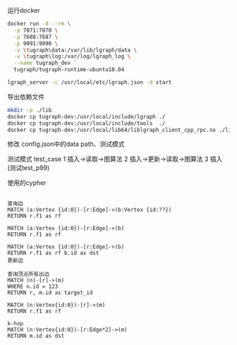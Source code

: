 

运行docker

```sh
docker run -d --rm \
  -p 7071:7070 \
  -p 7688:7687 \
  -p 9091:9090 \
  -v \tugraph\data:/var/lib/lgraph/data \
  -v \tugraph\log:/var/log/lgraph_log \
  --name tugraph_dev `
  tugraph/tugraph-runtime-ubuntu18.04
```

```sh
lgraph_server -c /usr/local/etc/lgraph.json -d start 
```

导出依赖文件

```sh
mkdir -p ./lib
docker cp tugraph-dev:/usr/local/include/lgraph ./
docker cp tugraph-dev:/usr/local/include/tools  ./
docker cp tugraph-dev:/usr/local/lib64/liblgraph_client_cpp_rpc.so ./lib/
```


修改 config.json中的data path、测试模式

测试模式 test_case
1 插入->读取->图算法
2 插入->更新->读取->图算法
3 插入(测试test_p99)


使用的cypher
```cypher

查询边
MATCH (a:Vertex {id:0})-[r:Edge]->(b:Vertex {id:??})
RETURN r.f1 as rf

MATCH (a:Vertex {id:0})-[r:Edge]->(b)
RETURN r.f1 as rf

MATCH (a:Vertex {id:0})-[r:Edge]->(b)
RETURN r.f1 as rf b.id as dst
更新边

查询顶点所有出边
MATCH (n)-[r]->(m)
WHERE n.id = 123
RETURN r, m.id as target_id

MATCH (n:Vertex{id:0})-[r]->(m)
RETURN r.f1 as rf

k-hop
MATCH (n:Vertex{id:0})-[r:Edge*2]->(m)
RETURN m.id as dst
```